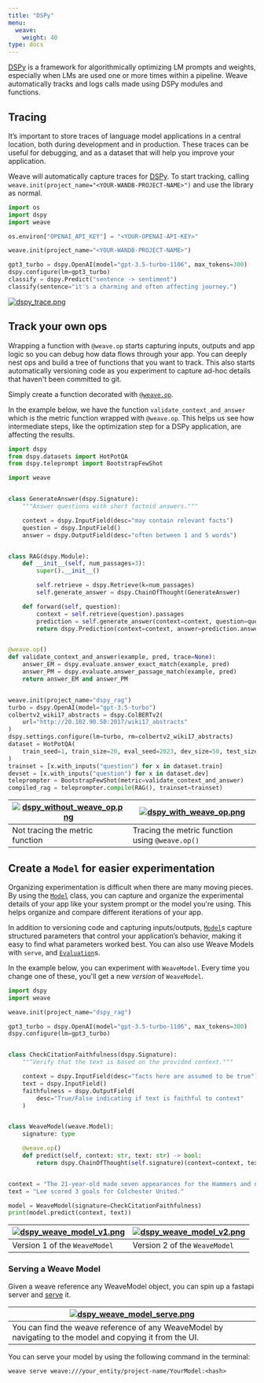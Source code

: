 ```yaml
---
title: "DSPy"
menu:
  weave:
    weight: 40
type: docs
--- 
```


[DSPy](https://dspy-docs.vercel.app/) is a framework for algorithmically optimizing LM prompts and weights, especially when LMs are used one or more times within a pipeline. Weave automatically tracks and logs calls made using DSPy modules and functions.

## Tracing

It’s important to store traces of language model applications in a central location, both during development and in production. These traces can be useful for debugging, and as a dataset that will help you improve your application.

Weave will automatically capture traces for [DSPy](https://dspy-docs.vercel.app/). To start tracking, calling `weave.init(project_name="<YOUR-WANDB-PROJECT-NAME>")` and use the library as normal.

```python
import os
import dspy
import weave

os.environ["OPENAI_API_KEY"] = "<YOUR-OPENAI-API-KEY>"

weave.init(project_name="<YOUR-WANDB-PROJECT-NAME>")

gpt3_turbo = dspy.OpenAI(model="gpt-3.5-turbo-1106", max_tokens=300)
dspy.configure(lm=gpt3_turbo)
classify = dspy.Predict("sentence -> sentiment")
classify(sentence="it's a charming and often affecting journey.")
```

[![dspy_trace.png](imgs/dspy/dspy_trace.png)](https://wandb.ai/geekyrakshit/dspy-project/weave/calls)


## Track your own ops

Wrapping a function with `@weave.op` starts capturing inputs, outputs and app logic so you can debug how data flows through your app. You can deeply nest ops and build a tree of functions that you want to track. This also starts automatically versioning code as you experiment to capture ad-hoc details that haven't been committed to git.

Simply create a function decorated with [`@weave.op`](/guides/tracking/ops).

In the example below, we have the function `validate_context_and_answer` which is the metric function wrapped with `@weave.op`. This helps us see how intermediate steps, like the optimization step for a DSPy application, are affecting the results.

```python
import dspy
from dspy.datasets import HotPotQA
from dspy.teleprompt import BootstrapFewShot

import weave


class GenerateAnswer(dspy.Signature):
    """Answer questions with short factoid answers."""

    context = dspy.InputField(desc="may contain relevant facts")
    question = dspy.InputField()
    answer = dspy.OutputField(desc="often between 1 and 5 words")


class RAG(dspy.Module):
    def __init__(self, num_passages=3):
        super().__init__()

        self.retrieve = dspy.Retrieve(k=num_passages)
        self.generate_answer = dspy.ChainOfThought(GenerateAnswer)

    def forward(self, question):
        context = self.retrieve(question).passages
        prediction = self.generate_answer(context=context, question=question)
        return dspy.Prediction(context=context, answer=prediction.answer)


@weave.op()
def validate_context_and_answer(example, pred, trace=None):
    answer_EM = dspy.evaluate.answer_exact_match(example, pred)
    answer_PM = dspy.evaluate.answer_passage_match(example, pred)
    return answer_EM and answer_PM


weave.init(project_name="dspy_rag")
turbo = dspy.OpenAI(model="gpt-3.5-turbo")
colbertv2_wiki17_abstracts = dspy.ColBERTv2(
    url="http://20.102.90.50:2017/wiki17_abstracts"
)
dspy.settings.configure(lm=turbo, rm=colbertv2_wiki17_abstracts)
dataset = HotPotQA(
    train_seed=1, train_size=20, eval_seed=2023, dev_size=50, test_size=0
)
trainset = [x.with_inputs("question") for x in dataset.train]
devset = [x.with_inputs("question") for x in dataset.dev]
teleprompter = BootstrapFewShot(metric=validate_context_and_answer)
compiled_rag = teleprompter.compile(RAG(), trainset=trainset)
```

| [![dspy_without_weave_op.png](imgs/dspy/dspy_without_weave_op.png)](https://wandb.ai/geekyrakshit/dspy_rag/weave/calls?filter=%7B%22traceRootsOnly%22%3Atrue%7D&peekPath=%2Fgeekyrakshit%2Fdspy_rag%2Fcalls%2F8f643d8d-5b97-4494-b98f-ffc28bd8bf46) | [![dspy_with_weave_op.png](imgs/dspy/dspy_with_weave_op.png)](https://wandb.ai/geekyrakshit/dspy_rag/weave/calls?filter=%7B%22traceRootsOnly%22%3Atrue%7D&peekPath=%2Fgeekyrakshit%2Fdspy_rag%2Fcalls%2F76dfb9bc-12e6-421b-b9dd-f10916494a27%3Fpath%3Dvalidate_context_and_answer*0%26tracetree%3D1) |
|---|---|
| Not tracing the metric function | Tracing the metric function using `@weave.op()` |

## Create a `Model` for easier experimentation

Organizing experimentation is difficult when there are many moving pieces. By using the [`Model`](/guides/core-types/models) class, you can capture and organize the experimental details of your app like your system prompt or the model you're using. This helps organize and compare different iterations of your app. 

In addition to versioning code and capturing inputs/outputs, [`Model`](/guides/core-types/models)s capture structured parameters that control your application’s behavior, making it easy to find what parameters worked best. You can also use Weave Models with `serve`, and [`Evaluation`](/guides/core-types/evaluations)s.

In the example below, you can experiment with `WeaveModel`. Every time you change one of these, you'll get a new _version_ of `WeaveModel`.

```python
import dspy
import weave

weave.init(project_name="dspy_rag")

gpt3_turbo = dspy.OpenAI(model="gpt-3.5-turbo-1106", max_tokens=300)
dspy.configure(lm=gpt3_turbo)


class CheckCitationFaithfulness(dspy.Signature):
    """Verify that the text is based on the provided context."""

    context = dspy.InputField(desc="facts here are assumed to be true")
    text = dspy.InputField()
    faithfulness = dspy.OutputField(
        desc="True/False indicating if text is faithful to context"
    )


class WeaveModel(weave.Model):
    signature: type

    @weave.op()
    def predict(self, context: str, text: str) -> bool:
        return dspy.ChainOfThought(self.signature)(context=context, text=text)


context = "The 21-year-old made seven appearances for the Hammers and netted his only goal for them in a Europa League qualification round match against Andorran side FC Lustrains last season. Lee had two loan spells in League One last term, with Blackpool and then Colchester United. He scored twice for the U's but was unable to save them from relegation. The length of Lee's contract with the promoted Tykes has not been revealed. Find all the latest football transfers on our dedicated page."
text = "Lee scored 3 goals for Colchester United."

model = WeaveModel(signature=CheckCitationFaithfulness)
print(model.predict(context, text))
```

| [![dspy_weave_model_v1.png](imgs/dspy/dspy_weave_model_v1.png)](https://wandb.ai/geekyrakshit/dspy_rag/weave/calls?filter=%7B%22traceRootsOnly%22%3Atrue%2C%22opVersionRefs%22%3A%5B%22weave%3A%2F%2F%2Fgeekyrakshit%2Fdspy_rag%2Fop%2FWeaveModel.predict%3A*%22%5D%7D&peekPath=%2Fgeekyrakshit%2Fdspy_rag%2Fobjects%2FWeaveModel%2Fversions%2FKq8TSGXULeiFmLaXJsJkueJd7RQqEX9R7XpGpg7xC2Q%3F%26) | [![dspy_weave_model_v2.png](imgs/dspy/dspy_weave_model_v2.png)](https://wandb.ai/geekyrakshit/dspy_rag/weave/calls?filter=%7B%22traceRootsOnly%22%3Atrue%2C%22opVersionRefs%22%3A%5B%22weave%3A%2F%2F%2Fgeekyrakshit%2Fdspy_rag%2Fop%2FWeaveModel.predict%3A*%22%5D%7D&peekPath=%2Fgeekyrakshit%2Fdspy_rag%2Fobjects%2FWeaveModel%2Fversions%2FsxYxUemiZYVOPCUU2ziMJhk3rvw2QEz7iNqEfXLBqfI%3F%26) |
|---|---|
| Version 1 of the `WeaveModel` | Version 2 of the `WeaveModel` |

### Serving a Weave Model

Given a weave reference any WeaveModel object, you can spin up a fastapi server and [serve](https://wandb.github.io/weave/guides/tools/serve) it.

| [![dspy_weave_model_serve.png](imgs/dspy/dspy_weave_model_serve.png)](https://wandb.ai/geekyrakshit/dspy_rag/weave/calls?filter=%7B%22traceRootsOnly%22%3Atrue%7D&peekPath=%2Fgeekyrakshit%2Fdspy_rag%2Fobjects%2FWeaveModel%2Fversions%2FsxYxUemiZYVOPCUU2ziMJhk3rvw2QEz7iNqEfXLBqfI%3F%26) |
|---|
| You can find the weave reference of any WeaveModel by navigating to the model and copying it from the UI. |

You can serve your model by using the following command in the terminal:

```shell
weave serve weave:///your_entity/project-name/YourModel:<hash>
```
